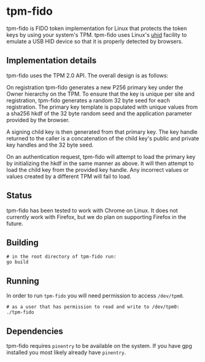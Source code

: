 # tpm-fido

tpm-fido is FIDO token implementation for Linux that protects the token keys by using your system's TPM. tpm-fido uses Linux's [uhid](https://github.com/psanford/uhid) facility to emulate a USB HID device so that it is properly detected by browsers.

##  Implementation details

tpm-fido uses the TPM 2.0 API. The overall design is as follows:

On registration tpm-fido generates a new P256 primary key under the Owner hierarchy on the TPM. To ensure that the key is unique per site and registration, tpm-fido generates a random 32 byte seed for each registration. The primary key template is populated with unique values from a sha256 hkdf of the 32 byte random seed and the application parameter provided by the browser.

A signing child key is then generated from that primary key. The key handle returned to the caller is a concatenation of the child key's public and private key handles and the 32 byte seed.

On an authentication request, tpm-fido will attempt to load the primary key by initializing the hkdf in the same manner as above. It will then attempt to load the child key from the provided key handle. Any incorrect values or values created by a different TPM will fail to load.

## Status

tpm-fido has been tested to work with Chrome on Linux. It does not currently work with Firefox, but we do plan on supporting Firefox in the future.

## Building

```
# in the root directory of tpm-fido run:
go build
```

## Running

In order to run `tpm-fido` you will need permission to access `/dev/tpm0`.

```
# as a user that has permission to read and write to /dev/tpm0:
./tpm-fido
```

## Dependencies

tpm-fido requires `pinentry` to be available on the system. If you have gpg installed you most likely already have `pinentry`.
